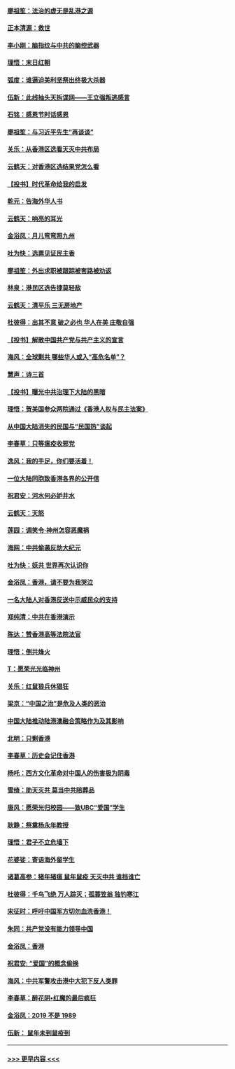 #### [廖祖笙：法治的虚无是乱港之源](../pages/nsc993/n11690605.md?t=11300611) 
#### [正本清源：救世](../pages/nsc993/n11689134.md?t=11300611) 
#### [李小刚：脑指纹与中共的脑控武器](../pages/nsc993/n11688900.md?t=11300611) 
#### [理悟：末日红朝](../pages/nsc993/n11688829.md?t=11300611) 
#### [弧度：谁逼迫美利坚祭出终极大杀器](../pages/nsc993/n11688735.md?t=11300611) 
#### [伍新：此线抽头天拆谍网——王立强叛逃感言](../pages/nsc993/n11687981.md?t=11300611) 
#### [石铭：感恩节时话感恩](../pages/nsc993/n11687568.md?t=11300611) 
#### [廖祖笙：与习近平先生“再谈谈”](../pages/nsc993/n11687005.md?t=11300611) 
#### [关乐：从香港区选看天灭中共布局](../pages/nsc993/n11686647.md?t=11300611) 
#### [云鹤天：对香港区选结果党怎么看](../pages/nsc993/n11686216.md?t=11300611) 
#### [【投书】时代革命给我的启发](../pages/nsc993/n11684287.md?t=11300611) 
#### [乾元：告海外华人书](../pages/nsc993/n11684044.md?t=11300611) 
#### [云鹤天：响亮的耳光](../pages/nsc993/n11684254.md?t=11300611) 
#### [金浴凤：月儿弯弯照九州](../pages/nsc993/n11684231.md?t=11300611) 
#### [吐为快：选票见证民主香](../pages/nsc993/n11684206.md?t=11300611) 
#### [廖祖笙：外出求职被跟踪被套路被劝返](../pages/nsc993/n11683874.md?t=11300611) 
#### [林泉：港民区选告捷莫轻敌](../pages/nsc993/n11683930.md?t=11300611) 
#### [云鹤天：清平乐 三无房地产](../pages/nsc993/n11681521.md?t=11300611) 
#### [杜彼得：出其不意 破之必也 华人在美 庄敬自强](../pages/nsc993/n11679554.md?t=11300611) 
#### [【投书】解散中国共产党与共产主义的宣言](../pages/nsc993/n11679177.md?t=11300611) 
#### [海风：全球剿共 哪些华人或入“高危名单”？](../pages/nsc993/n11678617.md?t=11300611) 
#### [慧声：诗三首](../pages/nsc993/n11678848.md?t=11300611) 
#### [【投书】曝光中共治理下大陆的黑暗](../pages/nsc993/n11678674.md?t=11300611) 
#### [理悟：贺美国参众两院通过《香港人权与民主法案》](../pages/nsc993/n11678104.md?t=11300611) 
#### [从中国大陆消失的民国与“民国热”谈起](../pages/nsc993/n11678075.md?t=11300611) 
#### [李春草：只等瘟疫收邪党](../pages/nsc993/n11677308.md?t=11300611) 
#### [逸风：我的手足，你们要活着！](../pages/nsc993/n11676352.md?t=11300611) 
#### [一位大陆同胞致香港各界的公开信](../pages/nsc993/n11675761.md?t=11300611) 
#### [祝君安：河水何必妒井水](../pages/nsc993/n11675746.md?t=11300611) 
#### [云鹤天：天怒](../pages/nsc993/n11675718.md?t=11300611) 
#### [莲园：调笑令‧神州怎容恶魔祸](../pages/nsc993/n11675648.md?t=11300611) 
#### [海网：中共偷袭反助大纪元](../pages/nsc993/n11673515.md?t=11300611) 
#### [吐为快：妖共 世界再次认识你](../pages/nsc993/n11673506.md?t=11300611) 
#### [金浴凤：香港，请不要为我哭泣](../pages/nsc993/n11673248.md?t=11300611) 
#### [一名大陆人对香港反送中示威民众的支持](../pages/nsc993/n11672615.md?t=11300611) 
#### [郑纯清：中共在香港演示](../pages/nsc993/n11670539.md?t=11300611) 
#### [陈达：赞香港高等法院法官](../pages/nsc993/n11669542.md?t=11300611) 
#### [理悟：倒共烽火](../pages/nsc993/n11668844.md?t=11300611) 
#### [T：愿荣光光临神州](../pages/nsc993/n11668421.md?t=11300611) 
#### [关乐：红鼠狼兵休猖狂](../pages/nsc993/n11668378.md?t=11300611) 
#### [梁京：“中国之治”是危及人类的恶治](../pages/nsc993/n11668328.md?t=11300611) 
#### [中国大陆推动陆港澳融合策略作为及其影响](../pages/nsc993/n11668157.md?t=11300611) 
#### [北明：只剩香港](../pages/nsc993/n11668002.md?t=11300611) 
#### [李春草：历史会记住香港](../pages/nsc993/n11667927.md?t=11300611) 
#### [杨吒：西方文化革命对中国人的伤害极为阴毒](../pages/nsc993/n11664521.md?t=11300611) 
#### [雪绮：助天灭共 莫当中共陪葬品](../pages/nsc993/n11662650.md?t=11300611) 
#### [唐风：愿荣光归校园——致UBC“爱国”学生](../pages/nsc993/n11662194.md?t=11300611) 
#### [耿静：祭奠杨永年教授](../pages/nsc993/n11662514.md?t=11300611) 
#### [理悟：君子不立危墙下](../pages/nsc993/n11662172.md?t=11300611) 
#### [花婆娑：寄语海外留学生](../pages/nsc993/n11662121.md?t=11300611) 
#### [诸葛高参：猪年猪瘟 鼠年鼠疫 天灭中共 谁挡谁亡](../pages/nsc993/n11661980.md?t=11300611) 
#### [杜彼得：千鸟飞绝 万人踪灭；孤蓑笠翁 独钓寒江](../pages/nsc993/n11661170.md?t=11300611) 
#### [宋征时：呼吁中国军方切勿血洗香港！](../pages/nsc993/n11415318.md?t=11300611) 
#### [朱同：共产党没有能力领导中国](../pages/nsc993/n11660421.md?t=11300611) 
#### [金浴凤：香港](../pages/nsc993/n11660419.md?t=11300611) 
#### [祝君安: “爱国”的概念偷换](../pages/nsc993/n11659706.md?t=11300611) 
#### [海风：中共军警攻击港中大犯下反人类罪](../pages/nsc993/n11659632.md?t=11300611) 
#### [李春草：醉花阴•红魔的最后疯狂](../pages/nsc993/n11659287.md?t=11300611) 
#### [金浴凤：2019 不是 1989](../pages/nsc993/n11657663.md?t=11300611) 
#### [伍新： 鼠年未到鼠疫到](../pages/nsc993/n11655098.md?t=11300611) 

----
#### [ >>> 更早内容 <<< ](../indexes/nsc993-earlier.md)
